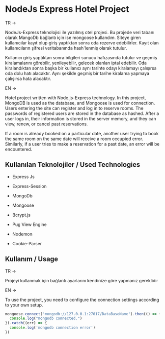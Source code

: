 
# NodeJs Express Hotel Project


TR ->

NodeJs-Express teknolojisi ile yazılmış otel projesi. Bu projede veri tabanı olarak MangoDb bağlantı için ise mongoose kullandım. Siteye giren kullanıcılar kayıt olup giriş yaptıktan sonra oda rezerve edebilirler. Kayıt olan kullanıcıların şifresi veritabanında 
hash'lenmiş olarak tutulur.

Kullanıcı giriş yaptıktan sonra bilgileri sunucu hafızasında tutulur ve geçmiş kiralamalarını görebilir, yenileyebilir, gelecek olanları iptal edebilir.
Oda kiralandıktan sonra başka bir kullanıcı aynı tarihte odayı kiralamayı çalışırsa oda dolu hatı alacaktır. Aynı şekilde geçmiş bir tarihe kiralama yapmaya çalışırsa hata alacaktır.

EN ->

Hotel project written with Node.js-Express technology. In this project, MongoDB is used as the database, and Mongoose is used for connection. Users entering the site can register and log in to reserve rooms. The passwords of registered users are stored in the database as hashed. After a user logs in, their information is stored in the server memory, and they can view, renew, or cancel past reservations.

If a room is already booked on a particular date, another user trying to book the same room on the same date will receive a room occupied error. Similarly, if a user tries to make a reservation for a past date, an error will be encountered.


## Kullanılan Teknolojiler / Used Technologies

- Express Js

- Express-Session

- MongoDb

- Mongoose

- Bcrypt.js

- Pug View Engine

- Nodemon

- Cookie-Parser
  
## Kullanım / Usage

TR ->

Projeyi kullanmak için bağlantı ayarlarını kendinize göre yapmanız gereklidir

EN ->

To use the project, you need to configure the connection settings according to your own setup.

```javascript
mongoose.connect('mongodb://127.0.0.1:27017/DataBaseName').then(() => {
  console.log("mongodb connected.")
}).catch((err) => {
  console.log('mongodb connection error')
})
```

  
